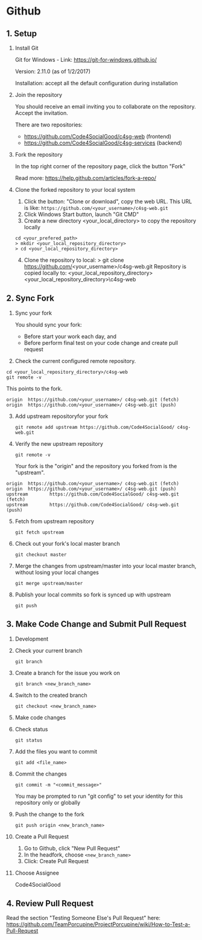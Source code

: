 # Github


## 1. Setup

1. Install Git

   Git for Windows - Link: https://git-for-windows.github.io/

   Version: 2.11.0 (as of 1/2/2017)
   
   Installation: accept all the default configuration during installation

2. Join the repository

   You should receive an email inviting you to collaborate on the repository. Accept the invitation.

   There are two repositories:
   * https://github.com/Code4SocialGood/c4sg-web (frontend)
   * https://github.com/Code4SocialGood/c4sg-services (backend)

3. Fork the repository

   In the top right corner of the repository page, click the button "Fork"

   Read more: https://help.github.com/articles/fork-a-repo/

4. Clone the forked repository to your local system
   1. Click the button: "Clone or download", copy the web URL. This URL is like: `https://github.com/<your_username>/c4sg-web.git`
   2. Click Windows Start button, launch "Git CMD"
   3. Create a new directory <your_local_directory> to copy the repository locally
  
   ```
   cd <your_prefered_path>
   > mkdir <your_local_repository_directory>
   > cd <your_local_repository_directory>
   ```

   4. Clone the repository to local: > git clone https://github.com/<your_username>/c4sg-web.git
Repository is copied locally to: <your_local_repository_directory>\<your_local_repository_directory>\c4sg-web


## 2. Sync Fork

1. Sync your fork

   You should sync your fork:
   * Before start your work each day, and
   * Before perform final test on your code change and create pull request

2. Check the current configured remote repository.

```
cd <your_local_repository_directory>/c4sg-web
git remote -v
```
This points to the fork.
```
origin  https://github.com/<your_username>/ c4sg-web.git (fetch)
origin  https://github.com/<your_username>/ c4sg-web.git (push)
```

3. Add upstream repositoryfor your fork

   `git remote add upstream https://github.com/Code4SocialGood/ c4sg-web.git`

4. Verify the new upstream repository

   `git remote -v`

   Your fork is the "origin" and the repository you forked from is the "upstream".
```
origin  https://github.com/<your_username>/ c4sg-web.git (fetch)
origin  https://github.com/<your_username>/ c4sg-web.git (push)
upstream        https://github.com/Code4SocialGood/ c4sg-web.git (fetch)
upstream        https://github.com/Code4SocialGood/ c4sg-web.git (push)
```

5. Fetch from upstream repository

   `git fetch upstream`

6. Check out your fork's local master branch

   `git checkout master`

7. Merge the changes from upstream/master into your local master branch, without losing your local changes

   `git merge upstream/master`

8. Publish your local commits so fork is synced up with upstream

   `git push`


## 3. Make Code Change and Submit Pull Request

1. Development

2. Check your current branch

   `git branch`

3. Create a branch for the issue you work on

   `git branch <new_branch_name>`

4. Switch to the created branch

   `git checkout <new_branch_name>`

5. Make code changes

6. Check status

   `git status`

7. Add the files you want to commit

   `git add <file_name>`

8. Commit the changes

   `git commit -m "<commit_message>"`
   
   You may be prompted to run "git config" to set your identity for this repository only or globally

9. Push the change to the fork

   `git push origin <new_branch_name>`

10. Create a Pull Request
    1. Go to Github, click "New Pull Request"
    2. In the headfork, choose `<new_branch_name>`
    3. Click: Create Pull Request

11. Choose Assignee

    Code4SocialGood


## 4. Review Pull Request

Read the section "Testing Someone Else's Pull Request" here: https://github.com/TeamPorcupine/ProjectPorcupine/wiki/How-to-Test-a-Pull-Request 
